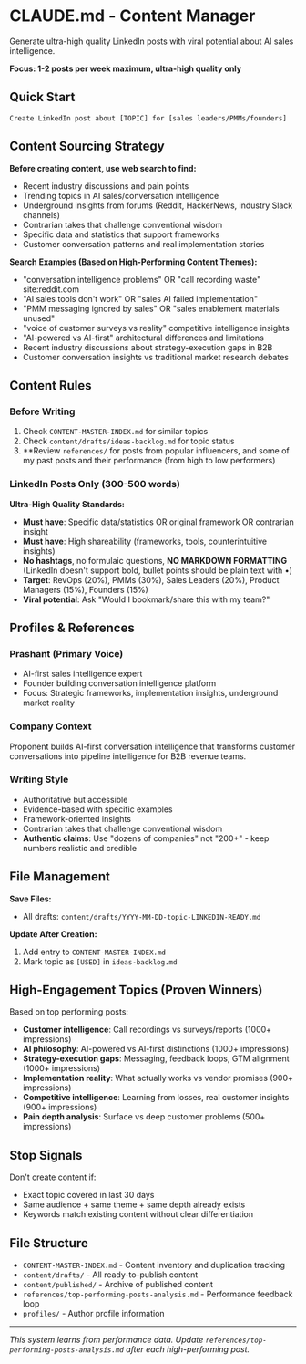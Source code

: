 # CLAUDE.md - Content Manager

Generate ultra-high quality LinkedIn posts with viral potential about AI sales intelligence.

**Focus: 1-2 posts per week maximum, ultra-high quality only**

## Quick Start

```
Create LinkedIn post about [TOPIC] for [sales leaders/PMMs/founders]
```

## Content Sourcing Strategy

**Before creating content, use web search to find:**
- Recent industry discussions and pain points
- Trending topics in AI sales/conversation intelligence  
- Underground insights from forums (Reddit, HackerNews, industry Slack channels)
- Contrarian takes that challenge conventional wisdom
- Specific data and statistics that support frameworks
- Customer conversation patterns and real implementation stories

**Search Examples (Based on High-Performing Content Themes):**
- "conversation intelligence problems" OR "call recording waste" site:reddit.com
- "AI sales tools don't work" OR "sales AI failed implementation" 
- "PMM messaging ignored by sales" OR "sales enablement materials unused"
- "voice of customer surveys vs reality" competitive intelligence insights
- "AI-powered vs AI-first" architectural differences and limitations
- Recent industry discussions about strategy-execution gaps in B2B
- Customer conversation insights vs traditional market research debates

## Content Rules

### Before Writing
1. Check `CONTENT-MASTER-INDEX.md` for similar topics
2. Check `content/drafts/ideas-backlog.md` for topic status  
3. **Review `references/` for posts from popular influencers, and some of my past posts and their performance (from high to low performers)

### LinkedIn Posts Only (300-500 words)
**Ultra-High Quality Standards:**
- **Must have**: Specific data/statistics OR original framework OR contrarian insight
- **Must have**: High shareability (frameworks, tools, counterintuitive insights)
- **No hashtags**, no formulaic questions, **NO MARKDOWN FORMATTING** (LinkedIn doesn't support bold, bullet points should be plain text with •)
- **Target**: RevOps (20%), PMMs (30%), Sales Leaders (20%), Product Managers (15%), Founders (15%)
- **Viral potential**: Ask "Would I bookmark/share this with my team?"

## Profiles & References

### Prashant (Primary Voice)
- AI-first sales intelligence expert
- Founder building conversation intelligence platform
- Focus: Strategic frameworks, implementation insights, underground market reality

### Company Context
Proponent builds AI-first conversation intelligence that transforms customer conversations into pipeline intelligence for B2B revenue teams.

### Writing Style
- Authoritative but accessible
- Evidence-based with specific examples
- Framework-oriented insights
- Contrarian takes that challenge conventional wisdom
- **Authentic claims**: Use "dozens of companies" not "200+" - keep numbers realistic and credible

## File Management

**Save Files:**
- All drafts: `content/drafts/YYYY-MM-DD-topic-LINKEDIN-READY.md`

**Update After Creation:**
1. Add entry to `CONTENT-MASTER-INDEX.md`
2. Mark topic as `[USED]` in `ideas-backlog.md`

## High-Engagement Topics (Proven Winners)

Based on top performing posts:
- **Customer intelligence**: Call recordings vs surveys/reports (1000+ impressions)
- **AI philosophy**: AI-powered vs AI-first distinctions (1000+ impressions)  
- **Strategy-execution gaps**: Messaging, feedback loops, GTM alignment (1000+ impressions)
- **Implementation reality**: What actually works vs vendor promises (900+ impressions)
- **Competitive intelligence**: Learning from losses, real customer insights (900+ impressions)
- **Pain depth analysis**: Surface vs deep customer problems (500+ impressions)

## Stop Signals

Don't create content if:
- Exact topic covered in last 30 days
- Same audience + same theme + same depth already exists
- Keywords match existing content without clear differentiation

## File Structure

- `CONTENT-MASTER-INDEX.md` - Content inventory and duplication tracking
- `content/drafts/` - All ready-to-publish content 
- `content/published/` - Archive of published content
- `references/top-performing-posts-analysis.md` - Performance feedback loop
- `profiles/` - Author profile information

---

*This system learns from performance data. Update `references/top-performing-posts-analysis.md` after each high-performing post.*